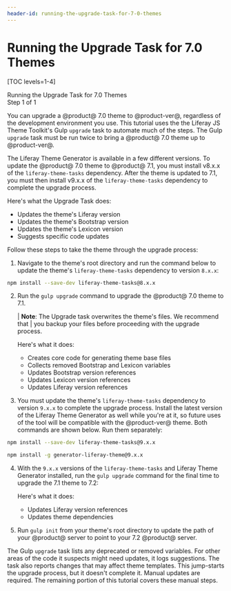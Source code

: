 ```yaml
---
header-id: running-the-upgrade-task-for-7-0-themes
---
```


# Running the Upgrade Task for 7.0 Themes

[TOC levels=1-4]

<div class="learn-path-step">
    <p>Running the Upgrade Task for 7.0 Themes<br>Step 1 of 1</p>
</div>

You can upgrade a @product@ 7.0 theme to @product-ver@, regardless of the 
development environment you use. This tutorial uses the the Liferay JS Theme 
Toolkit's Gulp `upgrade` task to automate much of the steps. The Gulp `upgrade` 
task must be run twice to bring a @product@ 7.0 theme up to @product-ver@. 

The Liferay Theme Generator is available in a few different versions. To update 
the @product@ 7.0 theme to @product@ 7.1, you must install v8.x.x of the 
`liferay-theme-tasks` dependency. After the theme is updated to 7.1, you must 
then install v9.x.x of the `liferay-theme-tasks` dependency to complete the 
upgrade process. 

Here's what the Upgrade Task does:

- Updates the theme's Liferay version
- Updates the theme's Bootstrap version
- Updates the theme's Lexicon version
- Suggests specific code updates

Follow these steps to take the theme through the upgrade process:

1.  Navigate to the theme's root directory and run the command below to update 
    the theme's `liferay-theme-tasks` dependency to version `8.x.x`:
    
```bash
npm install --save-dev liferay-theme-tasks@8.x.x
```

2.  Run the `gulp upgrade` command to upgrade the @product@ 7.0 theme to 7.1.

    | **Note**: The Upgrade task overwrites the theme's files. We recommend that 
    | you backup your files before proceeding with the upgrade process.

    Here's what it does:

    - Creates core code for generating theme base files
    - Collects removed Bootstrap and Lexicon variables
    - Updates Bootstrap version references
    - Updates Lexicon version references
    - Updates Liferay version references

3.  You must update the theme's `liferay-theme-tasks` dependency to version 
    `9.x.x` to complete the upgrade process. Install the latest version of the 
    Liferay Theme Generator as well while you're at it, so future uses of the 
    tool will be compatible with the @product-ver@ theme. Both commands are 
    shown below. Run them separately:
    
```bash
npm install --save-dev liferay-theme-tasks@9.x.x

npm install -g generator-liferay-theme@9.x.x
```

4.  With the `9.x.x` versions of the `liferay-theme-tasks` and Liferay Theme 
    Generator installed, run the `gulp upgrade` command for the final time to 
    upgrade the 7.1 theme to 7.2:

    Here's what it does:

    - Updates Liferay version references
    - Updates theme dependencies

5.  Run `gulp init` from your theme's root directory to update the path of your 
    @product@ server to point to your 7.2 @product@ server. 

The Gulp `upgrade` task lists any deprecated or removed variables. For other 
areas of the code it suspects might need updates, it logs suggestions. The task 
also reports changes that may affect theme templates. This jump-starts the 
upgrade process, but it doesn't complete it. Manual updates are required. The 
remaining portion of this tutorial covers these manual steps. 
